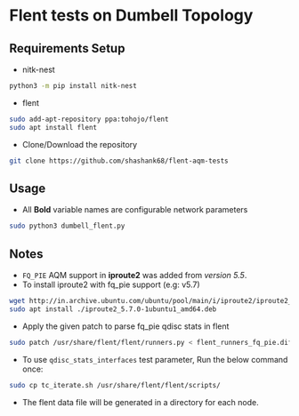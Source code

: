 # Flent tests on Dumbell Topology

## Requirements Setup

* nitk-nest

```bash
python3 -m pip install nitk-nest
```

* flent

```bash
sudo add-apt-repository ppa:tohojo/flent
sudo apt install flent
```

* Clone/Download the repository

```bash
git clone https://github.com/shashank68/flent-aqm-tests
```


## Usage

- All **Bold** variable names are configurable network parameters

```bash
sudo python3 dumbell_flent.py
```

## Notes
- `FQ_PIE` AQM support in **iproute2** was added from _version 5.5_.
- To install iproute2 with fq_pie support (e.g: v5.7)

```bash
wget http://in.archive.ubuntu.com/ubuntu/pool/main/i/iproute2/iproute2_5.7.0-1ubuntu1_amd64.deb
sudo apt install ./iproute2_5.7.0-1ubuntu1_amd64.deb
```

- Apply the given patch to parse fq_pie qdisc stats in flent
```bash
sudo patch /usr/share/flent/flent/runners.py < flent_runners_fq_pie.diff
```

- To use `qdisc_stats_interfaces` test parameter, Run the below command once:

```bash
sudo cp tc_iterate.sh /usr/share/flent/flent/scripts/
```

- The flent data file will be generated in a directory for each node.